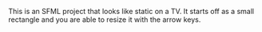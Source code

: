 This is an SFML project that looks like static on a TV. It starts off as a small rectangle and you are able to resize it with the arrow keys.
